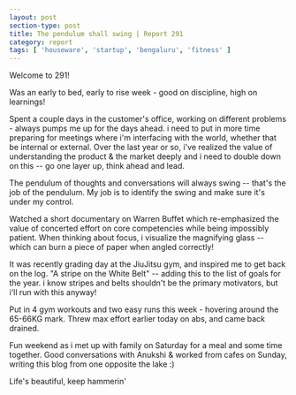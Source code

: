 ```yaml
---
layout: post
section-type: post
title: The pendulum shall swing | Report 291
category: report
tags: [ 'houseware', 'startup', 'bengaluru', 'fitness' ]
---
```


Welcome to 291!

Was an early to bed, early to rise week - good on discipline, high on learnings!

Spent a couple days in the customer's office, working on different problems - always pumps me up for the days ahead. i need to put in more time preparing for meetings where i'm interfacing with the world, whether that be internal or external. Over the last year or so, i've realized the value of understanding the product & the market deeply and i need to double down on this -- go one layer up, think ahead and lead. 

The pendulum of thoughts and conversations will always swing -- that's the job of the pendulum. My job is to identify the swing and make sure it's under my control. 

Watched a short documentary on Warren Buffet which re-emphasized the value of concerted effort on core competencies while being impossibly patient. When thinking about focus, i visualize the magnifying glass -- which can burn a piece of paper when angled correctly!

It was recently grading day at the JiuJitsu gym, and inspired me to get back on the log. "A stripe on the White Belt" -- adding this to the list of goals for the year. i know stripes and belts shouldn't be the primary motivators, but i'll run with this anyway!

Put in 4 gym workouts and two easy runs this week - hovering around the 65-66KG mark. Threw max effort earlier today on abs, and came back drained.

Fun weekend as i met up with family on Saturday for a meal and some time together. Good conversations with Anukshi & worked from cafes on Sunday, writing this blog from one opposite the lake :)

Life's beautiful, keep hammerin'
